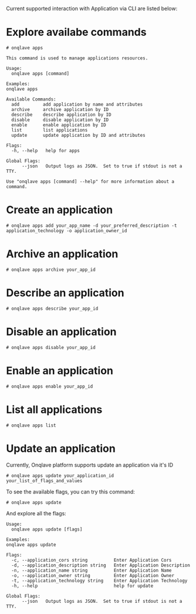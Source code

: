Current supported interaction with Application via CLI are listed below:

# Explore availabe commands
```
# onqlave apps 
```
```
This command is used to manage applications resources.

Usage:
  onqlave apps [command]

Examples:
onqlave apps

Available Commands:
  add         add application by name and attributes
  archive     archive application by ID
  describe    describe application by ID
  disable     disable application by ID
  enable      enable application by ID
  list        list applications
  update      update application by ID and attributes

Flags:
  -h, --help   help for apps

Global Flags:
      --json   Output logs as JSON.  Set to true if stdout is not a TTY.

Use "onqlave apps [command] --help" for more information about a command.
```

# Create an application
```
# onqlave apps add your_app_name -d your_preferred_description -t application_technology -o application_owner_id 
```

# Archive an application
```
# onqlave apps archive your_app_id
```
# Describe an application
```
# onqlave apps describe your_app_id
```

# Disable an application
```
# onqlave apps disable your_app_id
```

# Enable an application
```
# onqlave apps enable your_app_id
```

# List all applications
```
# onqlave apps list
```

# Update an application
Currently, Onqlave platform supports update an application via it's ID

```
# onqlave apps update your_application_id your_list_of_flags_and_values
```

To see the available flags, you can try this command:
```
# onqlave apps update
```

And explore all the flags:

```
Usage:
  onqlave apps update [flags]

Examples:
onqlave apps update

Flags:
  -c, --application_cors string          Enter Application Cors
  -d, --application_description string   Enter Application Description
  -n, --application_name string          Enter Application Name
  -o, --application_owner string         Enter Application Owner
  -t, --application_technology string    Enter Application Technology
  -h, --help                             help for update

Global Flags:
      --json   Output logs as JSON.  Set to true if stdout is not a TTY.
```